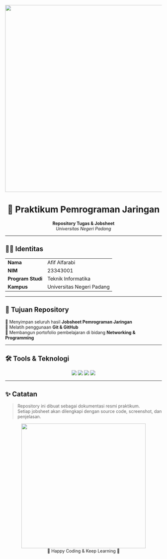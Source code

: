 <!-- Banner / GIF aesthetic -->
<p align="center">
  <img src="https://i.pinimg.com/originals/3b/0d/b6/3b0db63b77f44bcbb6c7f53c2b98e1a4.gif" width="600"/>
</p>

<h1 align="center">📘 Praktikum Pemrograman Jaringan</h1>

<p align="center">
  <b>Repository Tugas & Jobsheet</b><br/>
  <i>Universitas Negeri Padang</i>
</p>

---

## 👨‍💻 Identitas
<table>
  <tr>
    <td><b>Nama</b></td>
    <td>Afif Alfarabi</td>
  </tr>
  <tr>
    <td><b>NIM</b></td>
    <td>23343001</td>
  </tr>
  <tr>
    <td><b>Program Studi</b></td>
    <td>Teknik Informatika</td>
  </tr>
  <tr>
    <td><b>Kampus</b></td>
    <td>Universitas Negeri Padang</td>
  </tr>
</table>

---

## 🎯 Tujuan Repository
📂 Menyimpan seluruh hasil **Jobsheet Pemrograman Jaringan**  
🚀 Melatih penggunaan **Git & GitHub**  
📡 Membangun portofolio pembelajaran di bidang **Networking & Programming**  

---

## 🛠️ Tools & Teknologi
<p align="center">
  <img src="https://img.shields.io/badge/Node.js-339933?style=for-the-badge&logo=nodedotjs&logoColor=white"/>
  <img src="https://img.shields.io/badge/JavaScript-F7DF1E?style=for-the-badge&logo=javascript&logoColor=black"/>
  <img src="https://img.shields.io/badge/Git-F05032?style=for-the-badge&logo=git&logoColor=white"/>
  <img src="https://img.shields.io/badge/GitHub-181717?style=for-the-badge&logo=github&logoColor=white"/>
</p>

---

## ✨ Catatan
> Repository ini dibuat sebagai dokumentasi resmi praktikum.  
> Setiap jobsheet akan dilengkapi dengan source code, screenshot, dan penjelasan.  

<p align="center">
  <img src="https://media.tenor.com/GfSX-u7VGM4AAAAC/coding.gif" width="400"/><br/>
  🚀 Happy Coding & Keep Learning 🚀
</p>
